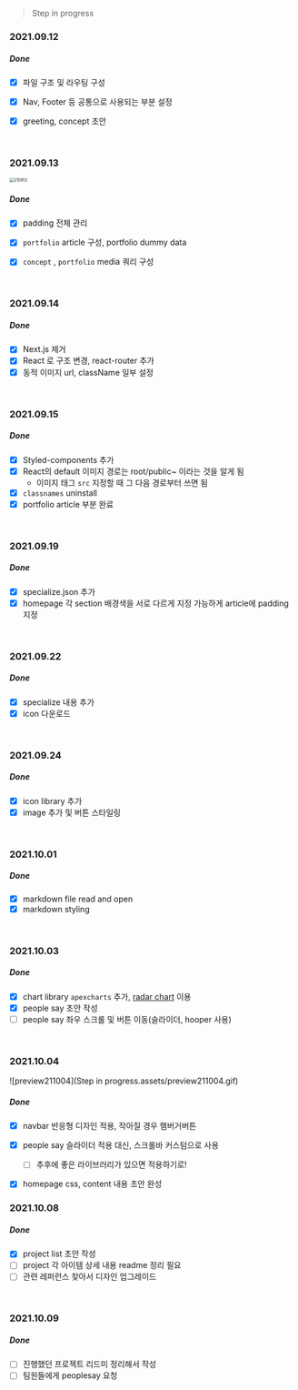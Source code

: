 > Step in progress



### 2021.09.12

##### Done

- [x] 파일 구조 및 라우팅 구성
- [x] Nav, Footer 등 공통으로 사용되는 부분 설정
- [x] greeting, concept 초안



<br/>

### 2021.09.13

<img src="Step in progress.assets/210913.gif" alt="210913" style="zoom:50%;" />

##### Done

- [x] padding 전체 관리
- [x] `portfolio` article 구성, portfolio dummy data
- [x] `concept` , `portfolio` media 쿼리 구성



<br/>

### 2021.09.14

##### Done

- [x] Next.js 제거
- [x] React 로 구조 변경, react-router 추가
- [x] 동적 이미지 url, className 일부 설정

<br/>



### 2021.09.15

##### Done

- [x] Styled-components 추가
- [x] React의 default 이미지 경로는 root/public~ 이라는 것을 알게 됨
  - 이미지 태그 `src` 지정할 때 그 다음 경로부터 쓰면 됨
- [x] `classnames` uninstall
- [x] portfolio article 부분 완료

<br/>


### 2021.09.19

##### Done

- [x] specialize.json 추가
- [x] homepage 각 section 배경색을 서로 다르게 지정 가능하게 article에 padding 지정

<br/>

### 2021.09.22

##### Done

- [x] specialize 내용 추가
- [x] icon 다운로드

<br/>

### 2021.09.24

##### Done

- [x] icon library 추가
- [x] image 추가 및 버튼 스타일링

<br/>

### 2021.10.01

##### Done

- [x] markdown file read and open
- [x] markdown styling

<br/>

### 2021.10.03

##### Done

- [x] chart library `apexcharts` 추가, [radar chart](https://apexcharts.com/react-chart-demos/radar-charts/radar-with-polygon-fill/) 이용
- [x] people say 초안 작성
- [ ] people say 좌우 스크롤 및 버튼 이동(슬라이더, hooper 사용)

<br/>

### 2021.10.04

![preview211004](Step in progress.assets/preview211004.gif)

##### Done

- [x] navbar 반응형 디자인 적용, 작아질 경우 햄버거버튼
- [x] people say 슬라이더 적용 대신, 스크롤바 커스텀으로 사용
  - [ ] 추후에 좋은 라이브러리가 있으면 적용하기로!
- [x] homepage css, content 내용 초안 완성



### 2021.10.08

##### Done

- [x] project list 초안 작성
- [ ] project 각 아이템 상세 내용 readme 정리 필요
- [ ] 관련 레퍼런스 찾아서 디자인 업그레이드

<br/>



### 2021.10.09

##### Done

- [ ] 진행했던 프로젝트 리드미 정리해서 작성
- [ ] 팀원들에게 peoplesay 요청

<br/>

